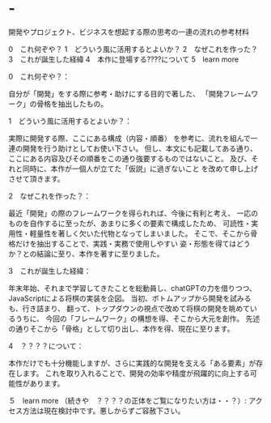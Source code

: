 # -
開発やプロジェクト、ビジネスを想起する際の思考の一連の流れの参考材料

0　これ何ぞや？
1　どういう風に活用するとよいか？
2　なぜこれを作った？
3　これが誕生した経緯
4　本作に登場する????について
5　learn more 

0　これ何ぞや？：

自分が「開発」をする際に参考・助けにする目的で著した、
「開発フレームワーク」の骨格を抽出したもの。

1　どういう風に活用するとよいか？：

実際に開発する際、ここにある構成（内容・順番）
を参考に、流れを組んで一連の開発を行う助けとしてお使い下さい。
但し、本文にも記載してある通り、
ここにある内容及びその順番をこの通り強要するものではないこと。
及び、それと同時に、本作が一個人が立てた「仮説」に過ぎないこと
を改めて申し上げさせて頂きます。

2　なぜこれを作った？：

最近「開発」の際のフレームワークを得られれば、今後に有利と考え、
一応のものを自作するに至ったが、あまりに多くの要素で構成したため、
可読性・実用性・軽量性を著しく欠いた代物となってしまいました。
そこで、そこから骨格だけを抽出することで、実践・実務で使用しやすい
姿・形態を得てはどうか？との結論に至り、本作を著すに至りました。

3　これが誕生した経緯：

年末年始、それまで学習してきたことを総動員し、chatGPTの力を借りつつ、
JavaScriptによる将棋の実装を企図。
当初、ボトムアップから開発を試みるも、行き詰まり、
翻って、トップダウンの視点で改めて将棋の開発を眺めているうちに、
今回の「フレームワーク」の構想を得、そこから大元を創作。
先述の通りそこから「骨格」として切り出し、本作を得、現在に至ります。

4　？？？？について：

本作だけでも十分機能しますが、さらに実践的な開発を支える「ある要素」が存在します。
これを取り入れることで、開発の効率や精度が飛躍的に向上する可能性があります。

５　learn more （続きや　？？？？の正体をご覧になりたい方は・・？）:
アクセス方法は現在検討中です。悪しからずご容赦下さい。
